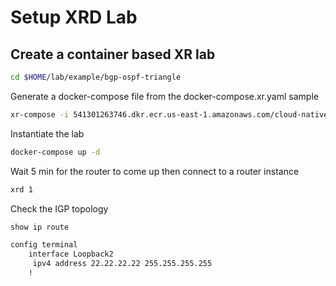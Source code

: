 # Setup XRD Lab

## Create a container based XR lab

```bash
cd $HOME/lab/example/bgp-ospf-triangle
```

Generate a docker-compose file from the docker-compose.xr.yaml sample
```bash
xr-compose -i 541301263746.dkr.ecr.us-east-1.amazonaws.com/cloud-native-router -f docker-compose.xr.yml
```

Instantiate the lab
```bash
docker-compose up -d
```

Wait 5 min for the router to come up then connect to a router instance
```bash
xrd 1
```

Check the IGP topology
```bash
show ip route
```


```bash
config terminal
    interface Loopback2
     ipv4 address 22.22.22.22 255.255.255.255
    !
```
